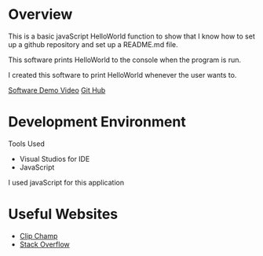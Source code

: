 # Overview

This is a basic javaScript HelloWorld function to show that I know how to set up a github repository and set up a README.md file.

This software prints HelloWorld to the console when the program is run.

I created this software to print HelloWorld whenever the user wants to.

[Software Demo Video](https://www.youtube.com/watch?v=HFB0QPzQT7E)
[Git Hub](https://github.com/noahcarrier1999/Applied-Programming.git)

# Development Environment

Tools Used
- Visual Studios for IDE
- JavaScript



I used javaScript for this application 

# Useful Websites

* [Clip Champ](https://clipchamp.com/en/)
* [Stack Overflow](https://stackoverflow.com/)